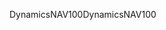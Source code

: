 <span data-ttu-id="32a30-101">DynamicsNAV100</span><span class="sxs-lookup"><span data-stu-id="32a30-101">DynamicsNAV100</span></span>